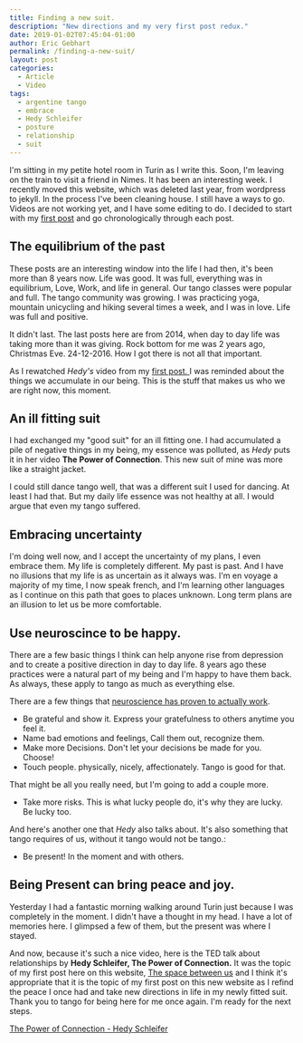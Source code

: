 ```yaml
---
title: Finding a new suit.
description: "New directions and my very first post redux."
date: 2019-01-02T07:45:04-01:00
author: Eric Gebhart
permalink: /finding-a-new-suit/
layout: post
categories:
  - Article
  - Video
tags:
  - argentine tango
  - embrace
  - Hedy Schleifer
  - posture
  - relationship
  - suit
---
```


I'm sitting in my petite hotel room in Turin as I write this. Soon, I'm leaving on the train 
to visit a friend in Nimes. It has been an interesting week.
I recently moved this website, which was deleted last year, from wordpress to jekyll. In the process
I've been cleaning house. I still have a ways to go. Videos are not working yet, and I have some 
editing to do.  I decided to start with my [first post](http://tangobreath.com/the-space-between-us) and go chronologically 
through each post.

## The equilibrium of the past

These posts are an interesting window into the life I had then, it's been more than 8 years now. 
Life was good. It was full, everything was in equilibrium, Love, Work, and life
in general. Our tango classes were popular and full. The tango community 
was growing. I was practicing yoga,
mountain unicycling and hiking several times a week, and I was in
love. Life was full and positive.

It didn't last. The last posts here are from 2014, when day to day life
was taking more than it was giving. Rock bottom for me was 2 years ago,
Christmas Eve. 24-12-2016.  How I got there is not all that important. 

As I rewatched _Hedy's_ video from my 
[first post. ](http://tangobreath.com/the-space-between-us) 
I was reminded about the things we accumulate in our being. This is the stuff
that makes us who we are right now, this moment.  

## An ill fitting suit

I had exchanged my "good suit" for an ill fitting one. I had accumulated a pile of
negative things in my being, my essence was polluted, as _Hedy_ puts it in her 
video **The Power of Connection**. 
This new suit of mine was more like a straight jacket.

I could still dance tango well, that was a different suit I used for
dancing. At least I had that. But my daily life essence was not healthy
at all. I would argue that even my tango suffered. 

## Embracing uncertainty

I'm doing well now, and I accept the uncertainty of my plans, I even embrace them.
My life is completely different. My past is past. And I have no illusions that
my life is as uncertain as it always was. I'm en voyage a majority of my time, I
now speak french, and I'm learning other languages as I continue on this path that
goes to places unknown. Long term plans are an illusion to let us be more comfortable.



## Use neuroscince to be happy.

There are a few basic things I think can help anyone rise from depression and 
to create a positive direction in day to day life. 8 years ago these practices 
were a natural part of my being and I'm happy to have them back. As always, these apply
to tango as much as everything else. 

There are a few things that [neuroscience has proven to actually work](https://www.bakadesuyo.com/2015/09/make-you-happy-2/).

  * Be grateful and show it. Express your gratefulness to others anytime you feel it.
  * Name bad emotions and feelings, Call them out, recognize them. 
  * Make more Decisions.  Don't let your decisions be made for you. Choose!
  * Touch people. physically, nicely, affectionately.  Tango is good for that.
  
  That might be all you really need, but I'm going to add a couple more.
  
  * Take more risks. This is what lucky people do, it's why they are lucky. Be lucky too.
  
  And here's another one that _Hedy_ also talks about. It's also
  something that tango requires of us, without it tango would not be tango.:
  
  * Be present! In the moment and with others.
  
  
## Being Present can bring peace and joy. 
 
 Yesterday I had a fantastic morning walking around Turin just because I was completely in the moment.
 I didn't have a thought in my head. I have a lot of memories here. I glimpsed a few of them, 
 but the present was where I stayed. 

And now, because it's such a nice video, here is the TED talk about
relationships by **Hedy Schleifer, The Power of Connection.**  It was the
topic of my first post here on this website, [The space between
us](http://tangobreath.com/the-space-between-us) and I think it's appropriate
that it is the topic of my first post on this new website as I refind the
peace I once had and take new directions in life in my newly fitted suit. 
Thank you to tango for being here for me once again. I'm ready for the next steps.

[The Power of Connection - Hedy Schleifer](https://www.youtube.com/watch?v=HEaERAnIqsY)

